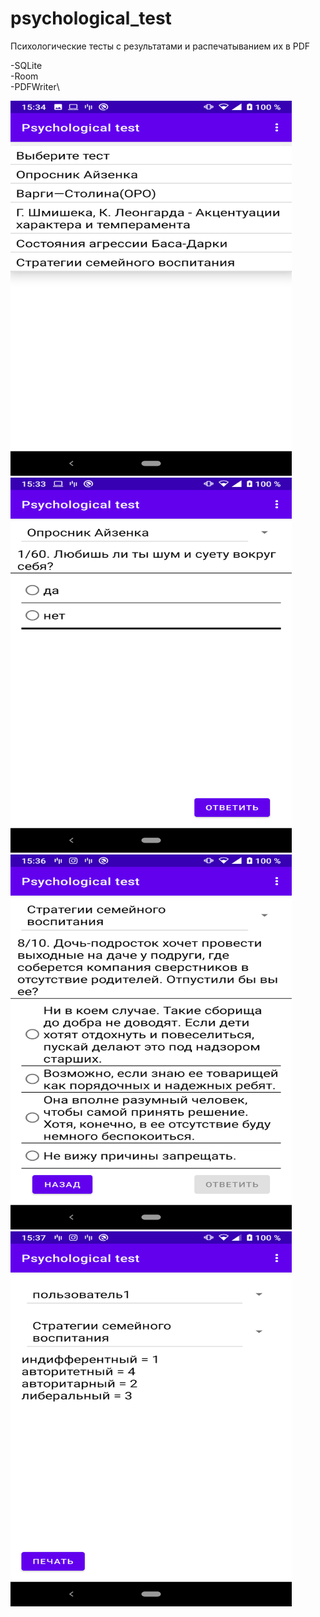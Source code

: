 # psychological_test

Психологические тесты с результатами и распечатыванием их в PDF

-SQLite\
-Room\
-PDFWriter\

<img src="https://github.com/mironoff2007/psychological_test/blob/master/psyt_readme_pic1.png" width="450" height="600">
<img src="https://github.com/mironoff2007/psychological_test/blob/master/psyt_readme_pic2.png" width="450" height="600">
<img src="https://github.com/mironoff2007/psychological_test/blob/master/psyt_readme_pic3.png" width="450" height="600">
<img src="https://github.com/mironoff2007/psychological_test/blob/master/psyt_readme_pic4.png" width="450" height="600">
